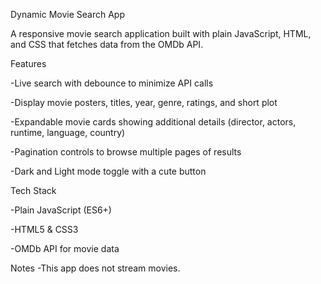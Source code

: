 Dynamic Movie Search App

A responsive movie search application built with plain JavaScript, HTML, and CSS that fetches data from the OMDb API.

Features

-Live search with debounce to minimize API calls

-Display movie posters, titles, year, genre, ratings, and short plot

-Expandable movie cards showing additional details (director, actors, runtime, language, country)

-Pagination controls to browse multiple pages of results

-Dark and Light mode toggle with a cute button


Tech Stack

-Plain JavaScript (ES6+)

-HTML5 & CSS3

-OMDb API for movie data

Notes
-This app does not stream movies.

